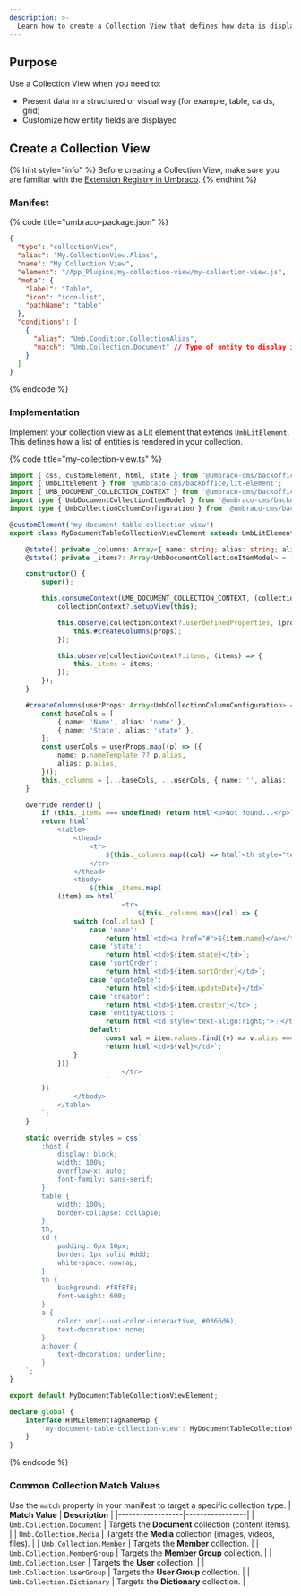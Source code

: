 ```yaml
---
description: >-
  Learn how to create a Collection View that defines how data is displayed within a collection in Umbraco.
---
```


## Purpose
Use a Collection View when you need to:
- Present data in a structured or visual way (for example, table, cards, grid)
- Customize how entity fields are displayed

## Create a Collection View

{% hint style="info" %}
Before creating a Collection View, make sure you are familiar with the [Extension Registry in Umbraco](../../../../customizing/extending-overview/extension-registry/register-extensions.md).
{% endhint %}

### Manifest
{% code title="umbraco-package.json" %}
```json
{
  "type": "collectionView",
  "alias": "My.CollectionView.Alias",
  "name": "My Collection View",
  "element": "/App_Plugins/my-collection-view/my-collection-view.js",
  "meta": {
    "label": "Table",
    "icon": "icon-list",
    "pathName": "table"
  },
  "conditions": [
    {
      "alias": "Umb.Condition.CollectionAlias",
      "match": "Umb.Collection.Document" // Type of entity to display in this collection view
    }
  ]
}
```
{% endcode %}

### Implementation

Implement your collection view as a Lit element that extends `UmbLitElement`.
This defines how a list of entities is rendered in your collection.

{% code title="my-collection-view.ts" %}
```typescript
import { css, customElement, html, state } from '@umbraco-cms/backoffice/external/lit';
import { UmbLitElement } from '@umbraco-cms/backoffice/lit-element';
import { UMB_DOCUMENT_COLLECTION_CONTEXT } from '@umbraco-cms/backoffice/document';
import type { UmbDocumentCollectionItemModel } from '@umbraco-cms/backoffice/document';
import type { UmbCollectionColumnConfiguration } from '@umbraco-cms/backoffice/collection';

@customElement('my-document-table-collection-view')
export class MyDocumentTableCollectionViewElement extends UmbLitElement {

    @state() private _columns: Array<{ name: string; alias: string; align?: string }> = [];
    @state() private _items?: Array<UmbDocumentCollectionItemModel> = [];

    constructor() {
        super();

        this.consumeContext(UMB_DOCUMENT_COLLECTION_CONTEXT, (collectionContext) => {
            collectionContext?.setupView(this);

            this.observe(collectionContext?.userDefinedProperties, (props) => {
                this.#createColumns(props);
            });

            this.observe(collectionContext?.items, (items) => {
                this._items = items;
            });
        });
    }

    #createColumns(userProps: Array<UmbCollectionColumnConfiguration> = []) {
        const baseCols = [
            { name: 'Name', alias: 'name' },
            { name: 'State', alias: 'state' },
        ];
        const userCols = userProps.map((p) => ({
            name: p.nameTemplate ?? p.alias,
            alias: p.alias,
        }));
        this._columns = [...baseCols, ...userCols, { name: '', alias: 'entityActions', align: 'right' }];
    }

    override render() {
        if (this._items === undefined) return html`<p>Not found...</p>`;
        return html`
            <table>
                <thead>
                    <tr>
                        ${this._columns.map((col) => html`<th style="text-align:${col.align ?? 'left'}">${col.name}</th>`)}
                    </tr>
                </thead>
                <tbody>
                    ${this._items.map(
            (item) => html`
                            <tr>
                                ${this._columns.map((col) => {
                switch (col.alias) {
                    case 'name':
                        return html`<td><a href="#">${item.name}</a></td>`;
                    case 'state':
                        return html`<td>${item.state}</td>`;
                    case 'sortOrder':
                        return html`<td>${item.sortOrder}</td>`;
                    case 'updateDate':
                        return html`<td>${item.updateDate}</td>`
                    case 'creator':
                        return html`<td>${item.creator}</td>`;
                    case 'entityActions':
                        return html`<td style="text-align:right;">⋮</td>`;
                    default:
                        const val = item.values.find((v) => v.alias === col.alias)?.value ?? '';
                        return html`<td>${val}</td>`;
                }
            })}
                            </tr>
                        `
        )}
                </tbody>
            </table>
        `;
    }

    static override styles = css`
        :host {
            display: block;
            width: 100%;
            overflow-x: auto;
            font-family: sans-serif;
        }
        table {
            width: 100%;
            border-collapse: collapse;
        }
        th,
        td {
            padding: 6px 10px;
            border: 1px solid #ddd;
            white-space: nowrap;
        }
        th {
            background: #f8f8f8;
            font-weight: 600;
        }
        a {
            color: var(--uui-color-interactive, #0366d6);
            text-decoration: none;
        }
        a:hover {
            text-decoration: underline;
        }
    `;
}

export default MyDocumentTableCollectionViewElement;

declare global {
    interface HTMLElementTagNameMap {
        'my-document-table-collection-view': MyDocumentTableCollectionViewElement;
    }
}
```
{% endcode %}

### Common Collection Match Values

Use the `match` property in your manifest to target a specific collection type.
| **Match Value** | **Description** |
|------------------|-----------------|
| `Umb.Collection.Document` | Targets the **Document** collection (content items). |
| `Umb.Collection.Media` | Targets the **Media** collection (images, videos, files). |
| `Umb.Collection.Member` | Targets the **Member** collection. |
| `Umb.Collection.MemberGroup` | Targets the **Member Group** collection. |
| `Umb.Collection.User` | Targets the **User** collection. |
| `Umb.Collection.UserGroup` | Targets the **User Group** collection. |
| `Umb.Collection.Dictionary` | Targets the **Dictionary** collection. |

